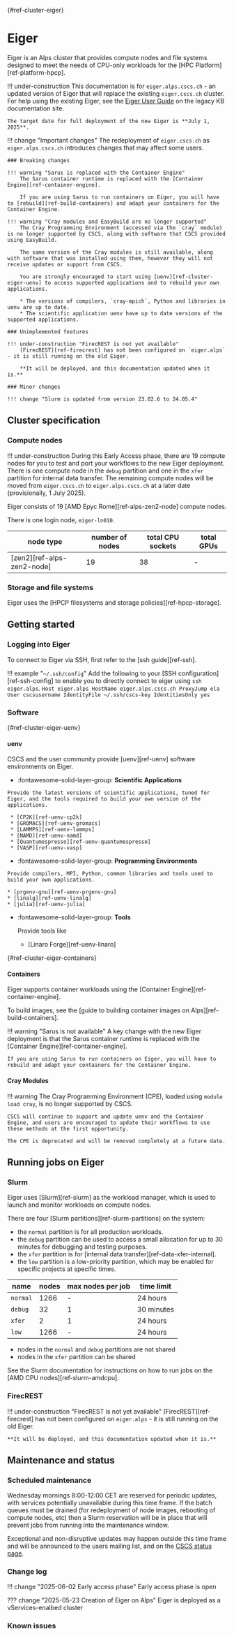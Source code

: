 [](){#ref-cluster-eiger}
# Eiger

Eiger is an Alps cluster that provides compute nodes and file systems designed to meet the needs of CPU-only workloads for the [HPC Platform][ref-platform-hpcp].

!!! under-construction
    This documentation is for `eiger.alps.cscs.ch` - an updated version of Eiger that will replace the existing `eiger.cscs.ch` cluster.
    For help using the existing Eiger, see the [Eiger User Guide](https://confluence.cscs.ch/spaces/KB/pages/284426490/Alps+Eiger+User+Guide) on the legacy KB documentation site.

    The target date for full deployment of the new Eiger is **July 1, 2025**.

!!! change "Important changes"
    The redeployment of `eiger.cscs.ch` as `eiger.alps.cscs.ch` introduces changes that may affect some users.

    ### Breaking changes

    !!! warning "Sarus is replaced with the Container Engine"
        The Sarus container runtime is replaced with the [Container Engine][ref-container-engine].

        If you are using Sarus to run containers on Eiger, you will have to [rebuild][ref-build-containers] and adapt your containers for the Container Engine.

    !!! warning "Cray modules and EasyBuild are no longer supported"
        The Cray Programming Environment (accessed via the `cray` module) is no longer supported by CSCS, along with software that CSCS provided using EasyBuild.

        The same version of the Cray modules is still available, along with software that was installed using them, however they will not receive updates or support from CSCS.

        You are strongly encouraged to start using [uenv][ref-cluster-eiger-uenv] to access supported applications and to rebuild your own applications.

        * The versions of compilers, `cray-mpich`, Python and libraries in uenv are up to date.
        * The scientific application uenv have up to date versions of the supported applications.

    ### Unimplemented features

    !!! under-construction "FirecREST is not yet available"
        [FirecREST][ref-firecrest] has not been configured on `eiger.alps` - it is still running on the old Eiger.

        **It will be deployed, and this documentation updated when it is.**

    ### Minor changes

    !!! change "Slurm is updated from version 23.02.6 to 24.05.4"

## Cluster specification

### Compute nodes

!!! under-construction
    During this Early Access phase, there are 19 compute nodes for you to test and port your workflows to the new Eiger deployment. There is one compute node in the `debug` partition and one in the `xfer` partition for internal data transfer.  The remaining compute nodes will be moved from `eiger.cscs.ch` to `eiger.alps.cscs.ch` at a later date (provisionally, 1 July 2025).

Eiger consists of 19 [AMD Epyc Rome][ref-alps-zen2-node] compute nodes. 

There is one login node, `eiger-ln010`. 

[//]: # (You will be assigned to one of the four login nodes when you ssh onto the system, from where you can edit files, compile applications and start simulation jobs.)

| node type | number of nodes | total CPU sockets | total GPUs |
|-----------|-----------------| ----------------- | ---------- |
| [zen2][ref-alps-zen2-node] | 19 | 38      | -          |

### Storage and file systems

Eiger uses the [HPCP filesystems and storage policies][ref-hpcp-storage].

## Getting started

### Logging into Eiger

To connect to Eiger via SSH, first refer to the [ssh guide][ref-ssh].

!!! example "`~/.ssh/config`"
    Add the following to your [SSH configuration][ref-ssh-config] to enable you to directly connect to eiger using `ssh eiger.alps`.
    ```
    Host eiger.alps
        HostName eiger.alps.cscs.ch
        ProxyJump ela
        User cscsusername
        IdentityFile ~/.ssh/cscs-key
        IdentitiesOnly yes
    ```

### Software

[](){#ref-cluster-eiger-uenv}
#### uenv

CSCS and the user community provide [uenv][ref-uenv] software environments on Eiger.


<div class="grid cards" markdown>

-    :fontawesome-solid-layer-group: __Scientific Applications__

    Provide the latest versions of scientific applications, tuned for Eiger, and the tools required to build your own version of the applications.

     * [CP2K][ref-uenv-cp2k]
     * [GROMACS][ref-uenv-gromacs]
     * [LAMMPS][ref-uenv-lammps]
     * [NAMD][ref-uenv-namd]
     * [Quantumespresso][ref-uenv-quantumespresso]
     * [VASP][ref-uenv-vasp]

</div>

<div class="grid cards" markdown>

-    :fontawesome-solid-layer-group: __Programming Environments__

    Provide compilers, MPI, Python, common libraries and tools used to build your own applications.

    * [prgenv-gnu][ref-uenv-prgenv-gnu]
    * [linalg][ref-uenv-linalg]
    * [julia][ref-uenv-julia]
</div>

<div class="grid cards" markdown>

-   :fontawesome-solid-layer-group: __Tools__

    Provide tools like 

    * [Linaro Forge][ref-uenv-linaro]
</div>

[](){#ref-cluster-eiger-containers}
#### Containers

Eiger supports container workloads using the [Container Engine][ref-container-engine].

To build images, see the [guide to building container images on Alps][ref-build-containers].

!!! warning "Sarus is not available"
    A key change with the new Eiger deployment is that the Sarus container runtime is replaced with the [Container Engine][ref-container-engine].

    If you are using Sarus to run containers on Eiger, you will have to rebuild and adapt your containers for the Container Engine.

#### Cray Modules

!!! warning
    The Cray Programming Environment (CPE), loaded using `module load cray`, is no longer supported by CSCS.

    CSCS will continue to support and update uenv and the Container Engine, and users are encouraged to update their workflows to use these methods at the first opportunity.

    The CPE is deprecated and will be removed completely at a future date.

## Running jobs on Eiger

### Slurm

Eiger uses [Slurm][ref-slurm] as the workload manager, which is used to launch and monitor workloads on compute nodes.

There are four [Slurm partitions][ref-slurm-partitions] on the system:

* the `normal` partition is for all production workloads.
* the `debug` partition can be used to access a small allocation for up to 30 minutes for debugging and testing purposes.
* the `xfer` partition is for [internal data transfer][ref-data-xfer-internal].
* the `low` partition is a low-priority partition, which may be enabled for specific projects at specific times.

| name | nodes  | max nodes per job | time limit |
| --   | --     | --                | -- |
| `normal` | 1266       | -    | 24 hours |
| `debug`  | 32         | 1    | 30 minutes |
| `xfer`   | 2          | 1    | 24 hours |
| `low`    | 1266       | -    | 24 hours |

* nodes in the `normal` and `debug` partitions are not shared
* nodes in the `xfer` partition can be shared

See the Slurm documentation for instructions on how to run jobs on the [AMD CPU nodes][ref-slurm-amdcpu].

### FirecREST

!!! under-construction "FirecREST is not yet available"
    [FirecREST][ref-firecrest] has not been configured on `eiger.alps` - it is still running on the old Eiger.

    **It will be deployed, and this documentation updated when it is.**

## Maintenance and status

### Scheduled maintenance

Wednesday mornings 8:00-12:00 CET are reserved for periodic updates, with services potentially unavailable during this time frame. If the batch queues must be drained (for redeployment of node images, rebooting of compute nodes, etc) then a Slurm reservation will be in place that will prevent jobs from running into the maintenance window. 

Exceptional and non-disruptive updates may happen outside this time frame and will be announced to the users mailing list, and on the [CSCS status page](https://status.cscs.ch).

### Change log

!!! change "2025-06-02 Early access phase"
    Early access phase is open

??? change "2025-05-23 Creation of Eiger on Alps"
    Eiger is deployed as a vServices-enalbed cluster

### Known issues


